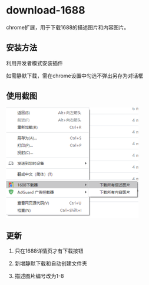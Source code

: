 # download-1688
 
chrome扩展，用于下载1688的描述图片和内容图片。


## 安装方法

利用开发者模式安装插件

如需静默下载，需在chrome设置中勾选不弹出另存为对话框


## 使用截图

![screenshoot](screenshoot.png)


## 更新

1. 只在1688详情页才有下载按钮

2. 新增静默下载和自动创建文件夹

3. 描述图片编号改为1-8

